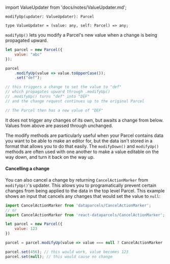 import ValueUpdater from 'docs/notes/ValueUpdater.md';

```flow
modifyUp(updater: ValueUpdater): Parcel

type ValueUpdater = (value: any, self: Parcel) => any;
```

`modifyUp()` lets you modify a Parcel's new value when a change is being propagated upward.

```js
let parcel = new Parcel({
    value: "abc"
});

parcel
    .modifyUp(value => value.toUpperCase());
    .set("def");

// this triggers a change to set the value to "def"
// which propagates upward through .modifyUp()
// .modifyUp() turns "def" into "DEF"
// and the change request continues up to the original Parcel

// The Parcel then has a new value of "DEF"
```

It does not trigger any changes of its own, but awaits a change from below. Values from above are passed through unchanged.

The modify methods are particularly useful when your Parcel contains data you want to be able to make an editor for, but the data isn't stored in a format that allows you to do that easily. The `modifyDown()` and `modifyUp()` methods are often used with one another to make a value editable on the way down, and turn it back on the way up.

#### Cancelling a change

You can also cancel a change by returning `CancelActionMarker` from `modifyUp()`'s updater. This allows you to programatically prevent certain changes from being applied to the data in the top level Parcel. This example shows an input that cancels any changes that would set the value to `null`:

```js
import CancelActionMarker from 'dataparcels/CancelActionMarker';
// or
import CancelActionMarker from 'react-dataparcels/CancelActionMarker';

let parcel = new Parcel({
    value: 123
})

parcel = parcel.modifyUp(value => value === null ? CancelActionMarker : value);

parcel.set(456); // this would work, value becomes 123
parcel.set(null); // this would cause no change

```

<ValueUpdater />
